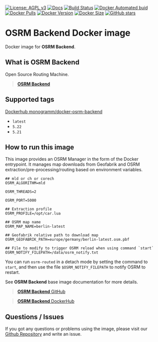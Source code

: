[![License: AGPL v3][uri_license_image]][uri_license]
[![Docs](https://img.shields.io/badge/Docs-Github%20Pages-blue)](https://monogramm.github.io/osrm-backend/)
[![Build Status](https://travis-ci.org/Monogramm/docker-osrm-backend.svg)](https://travis-ci.org/Monogramm/docker-osrm-backend)
[![Docker Automated buid](https://img.shields.io/docker/cloud/build/monogramm/docker-osrm-backend.svg)](https://hub.docker.com/r/monogramm/docker-osrm-backend/)
[![Docker Pulls](https://img.shields.io/docker/pulls/monogramm/docker-osrm-backend.svg)](https://hub.docker.com/r/monogramm/docker-osrm-backend/)
[![Docker Version](https://images.microbadger.com/badges/version/monogramm/docker-osrm-backend.svg)](https://microbadger.com/images/monogramm/docker-osrm-backend)
[![Docker Size](https://images.microbadger.com/badges/image/monogramm/docker-osrm-backend.svg)](https://microbadger.com/images/monogramm/docker-osrm-backend)
[![GitHub stars](https://img.shields.io/github/stars/Monogramm/docker-osrm-backend?style=social)](https://github.com/Monogramm/docker-osrm-backend)

# **OSRM Backend** Docker image

Docker image for **OSRM Backend**.

## What is **OSRM Backend**

Open Source Routing Machine.

> [**OSRM Backend**](http://project-osrm.org/)

## Supported tags

[Dockerhub monogramm/docker-osrm-backend](https://hub.docker.com/r/monogramm/docker-osrm-backend/)

-   `latest`
-   `5.22`
-   `5.21`

## How to run this image

This image provides an OSRM Manager in the form of the Docker entrypoint.
It manages map downloads from Geofabrik and OSRM extraction/pre-processing/routing based on environment variables.

```shell
## mld or ch or corech
OSRM_ALGORITHM=mld

OSRM_THREADS=2

OSRM_PORT=5000

## Extraction profile
OSRM_PROFILE=/opt/car.lua

## OSRM map name
OSRM_MAP_NAME=berlin-latest

## Geofabrik relative path to download map
OSRM_GEOFABRIK_PATH=europe/germany/berlin-latest.osm.pbf

## File to modify to trigger OSRM reload when using command `start`
OSRM_NOTIFY_FILEPATH=/data/osrm_notify.txt
```

You can run `osrm-routed` in a detach mode by setting the command to `start`, and then use the file `$OSRM_NOTIFY_FILEPATH` to notify OSRM to restart.

See **OSRM Backend** base image documentation for more details.

> [**OSRM Backend** GitHub](https://github.com/Project-OSRM/osrm-backend)

> [**OSRM Backend** DockerHub](https://hub.docker.com/r/osrm/osrm-backend/)

## Questions / Issues

If you got any questions or problems using the image, please visit our [Github Repository](https://github.com/Monogramm/docker-osrm-backend) and write an issue.


[uri_license]: http://www.gnu.org/licenses/agpl.html

[uri_license_image]: https://img.shields.io/badge/License-AGPL%20v3-blue.svg
